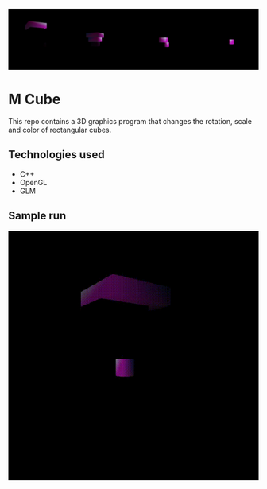 ![sequence](https://raw.githubusercontent.com/meescool/flashingColorsCubes/main/img/sequence.png "sequence")

# M Cube

This repo contains a 3D graphics program that changes the rotation, scale and color of rectangular cubes.

## Technologies used
- C++
- OpenGL
- GLM 

## Sample run
![Sample run](https://raw.githubusercontent.com/meescool/flashingColorsCubes/main/img/gif.gif "An animation of a green cube, being surrounded by smaller cubes")

